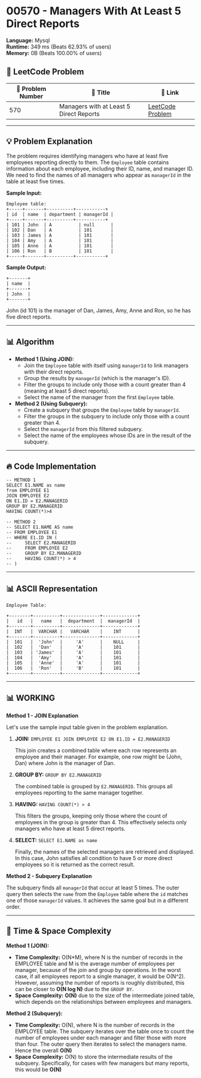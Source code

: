 # 00570 - Managers With At Least 5 Direct Reports
    
**Language:** Mysql  
**Runtime:** 349 ms (Beats 62.93% of users)  
**Memory:** 0B (Beats 100.00% of users)  

## 📝 **LeetCode Problem**

| 🔢 Problem Number | 📌 Title                                   | 🔗 Link                                                                 |
| ------------------ | ----------------------------------------- | ----------------------------------------------------------------------- |
| 570                | Managers with at Least 5 Direct Reports | [LeetCode Problem](https://leetcode.com/problems/managers-with-at-least-5-direct-reports/) |

---

## 💡 **Problem Explanation**

The problem requires identifying managers who have at least five employees reporting directly to them.  The `Employee` table contains information about each employee, including their ID, name, and manager ID.  We need to find the names of all managers who appear as `managerId` in the table at least five times.

**Sample Input:**

```
Employee table:
+-----+-------+----------+-----------+
| id  | name  | department | managerId |
+-----+-------+----------+-----------+
| 101 | John  | A          | null      |
| 102 | Dan   | A          | 101       |
| 103 | James | A          | 101       |
| 104 | Amy   | A          | 101       |
| 105 | Anne  | A          | 101       |
| 106 | Ron   | B          | 101       |
+-----+-------+----------+-----------+
```

**Sample Output:**

```
+-------+
| name  |
+-------+
| John  |
+-------+
```

John (id 101) is the manager of Dan, James, Amy, Anne and Ron, so he has five direct reports.

---

## 📊 **Algorithm**

*   **Method 1 (Using JOIN):**
    *   Join the `Employee` table with itself using `managerId` to link managers with their direct reports.
    *   Group the results by `managerId` (which is the manager's ID).
    *   Filter the groups to include only those with a count greater than 4 (meaning at least 5 direct reports).
    *   Select the name of the manager from the first `Employee` table.
*   **Method 2 (Using Subquery):**
    *   Create a subquery that groups the `Employee` table by `managerId`.
    *   Filter the groups in the subquery to include only those with a count greater than 4.
    *   Select the `managerId` from this filtered subquery.
    *   Select the name of the employees whose IDs are in the result of the subquery.

---

## 🔥 **Code Implementation**

```mysql
-- METHOD 1
SELECT E1.NAME as name
from EMPLOYEE E1
JOIN EMPLOYEE E2
ON E1.ID = E2.MANAGERID
GROUP BY E2.MANAGERID
HAVING COUNT(*)>4

-- METHOD 2
-- SELECT E1.NAME AS name
-- FROM EMPLOYEE E1
-- WHERE E1.ID IN (
--     SELECT E2.MANAGERID
--     FROM EMPLOYEE E2
--     GROUP BY E2.MANAGERID
--     HAVING COUNT(*) > 4
-- )
```

---

## 📊 **ASCII Representation**

```
Employee Table:

+--------+----------+--------------+-------------+
|   id   |   name   |  department  |  managerId  |
+--------+----------+--------------+-------------+
|  INT   |  VARCHAR |   VARCHAR    |    INT      |
+--------+----------+--------------+-------------+
|  101   |  'John'  |     'A'      |    NULL     |
|  102   |  'Dan'   |     'A'      |    101      |
|  103   | 'James'  |     'A'      |    101      |
|  104   |  'Amy'   |     'A'      |    101      |
|  105   |  'Anne'  |     'A'      |    101      |
|  106   |  'Ron'   |     'B'      |    101      |
+--------+----------+--------------+-------------+
```

---

## 📊 **WORKING**

**Method 1 - JOIN Explanation**

Let's use the sample input table given in the problem explanation.

1.  **JOIN:** `EMPLOYEE E1 JOIN EMPLOYEE E2 ON E1.ID = E2.MANAGERID`

    This join creates a combined table where each row represents an employee and their manager.
    For example, one row might be (John, Dan) where John is the manager of Dan.

2.  **GROUP BY:** `GROUP BY E2.MANAGERID`

    The combined table is grouped by `E2.MANAGERID`.
    This groups all employees reporting to the same manager together.

3.  **HAVING:** `HAVING COUNT(*) > 4`

    This filters the groups, keeping only those where the count of employees in the group is greater than 4.
    This effectively selects only managers who have at least 5 direct reports.

4.  **SELECT:** `SELECT E1.NAME as name`

    Finally, the names of the selected managers are retrieved and displayed. In this case, John satisfies all condition to have 5 or more direct employees so it is returned as the correct result.

**Method 2 - Subquery Explanation**

The subquery finds all `managerId` that occur at least 5 times.  The outer query then selects the `name` from the `Employee` table where the `id` matches one of those `managerId` values. It achieves the same goal but in a different order.

---

## 🚀 **Time & Space Complexity**

**Method 1 (JOIN):**

*   **Time Complexity:**  O(N\*M), where N is the number of records in the EMPLOYEE table and M is the average number of employees per manager, because of the join and group by operations. In the worst case, if all employees report to a single manager, it would be O(N^2). However, assuming the number of reports is roughly distributed, this can be closer to **O(N log N)**  due to the `GROUP BY`.
*   **Space Complexity:** **O(N)** due to the size of the intermediate joined table, which depends on the relationships between employees and managers.

**Method 2 (Subquery):**

*   **Time Complexity:** O(N), where N is the number of records in the EMPLOYEE table. The subquery iterates over the table once to count the number of employees under each manager and filter those with more than four. The outer query then iterates to select the managers name. Hence the overall **O(N)**
*   **Space Complexity:** O(N) to store the intermediate results of the subquery. Specifically, for cases with few managers but many reports, this would be **O(N)**
    